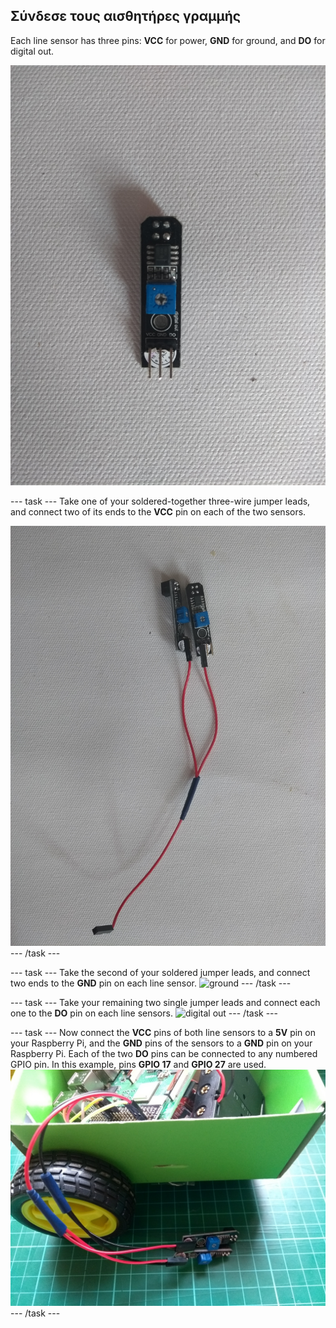 ## Σύνδεσε τους αισθητήρες γραμμής

Each line sensor has three pins: **VCC** for power, **GND** for ground, and **DO** for digital out.

![line sensor](images/sensor.jpg)

\--- task \--- Take one of your soldered-together three-wire jumper leads, and connect two of its ends to the **VCC** pin on each of the two sensors.

![power](images/power.jpg) \--- /task \---

\--- task \--- Take the second of your soldered jumper leads, and connect two ends to the **GND** pin on each line sensor. ![ground](images/ground.jpg) \--- /task \---

\--- task \--- Take your remaining two single jumper leads and connect each one to the **DO** pin on each line sensors. ![digital out](images/digital_out.jpg) \--- /task \---

\--- task \--- Now connect the **VCC** pins of both line sensors to a **5V** pin on your Raspberry Pi, and the **GND** pins of the sensors to a **GND** pin on your Raspberry Pi. Each of the two **DO** pins can be connected to any numbered GPIO pin. In this example, pins **GPIO 17** and **GPIO 27** are used. ![connected](images/connected.jpg) \--- /task \---